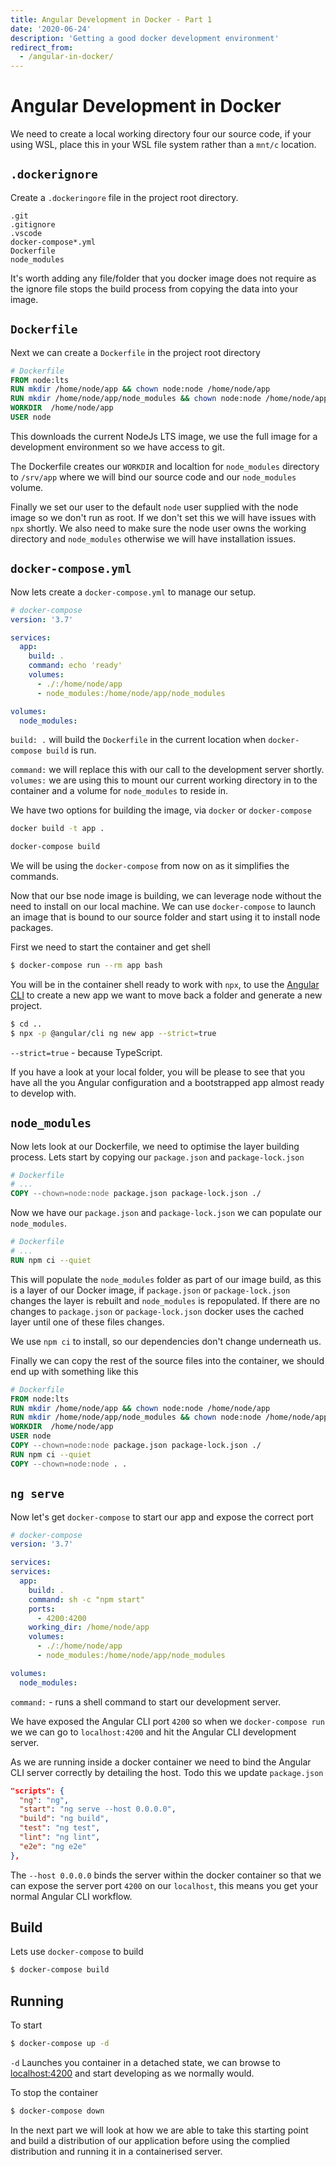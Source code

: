 ```yaml
---
title: Angular Development in Docker - Part 1
date: '2020-06-24'
description: 'Getting a good docker development environment'
redirect_from:
  - /angular-in-docker/
---
```


# Angular Development in Docker

We need to create a local working directory four our source code, if your using
WSL, place this in your WSL file system rather than a `mnt/c` location.

## `.dockerignore`

Create a `.dockeringore` file in the project root directory.

```
.git
.gitignore
.vscode
docker-compose*.yml
Dockerfile
node_modules
```

It's worth adding any file/folder that you docker image does not require as the
ignore file stops the build process from copying the data into your image.

## `Dockerfile`

Next we can create a `Dockerfile` in the project root directory

```Dockerfile
# Dockerfile
FROM node:lts
RUN mkdir /home/node/app && chown node:node /home/node/app
RUN mkdir /home/node/app/node_modules && chown node:node /home/node/app/node_modules
WORKDIR  /home/node/app
USER node
```

This downloads the current NodeJs LTS image, we use the full image for a
development environment so we have access to git.

The Dockerfile creates our `WORKDIR` and localtion for `node_modules`
directory to `/srv/app` where we will bind our source code and our `node_modules`
volume.

Finally we set our user to the default `node` user supplied with the node image
so we don't run as root. If we don't set this we will have issues
with `npx` shortly. We also need to make sure the node user owns the working
directory and `node_modules` otherwise we will have installation issues.

## `docker-compose.yml`

Now lets create a `docker-compose.yml` to manage our setup.

```yml
# docker-compose
version: '3.7'

services:
  app:
    build: .
    command: echo 'ready'
    volumes:
      - ./:/home/node/app
      - node_modules:/home/node/app/node_modules

volumes:
  node_modules:
```

`build: .` will build the `Dockerfile` in the current location when
`docker-compose build` is run.

`command:` we will replace this with our call to the development server shortly.
`volumes:` we are using this to mount our current working directory in to the
container and a volume for `node_modules` to reside in.

We have two options for building the image, via `docker` or `docker-compose`

```sh
docker build -t app .

docker-compose build
```

We will be using the `docker-compose` from now on as it simplifies the commands.

Now that our bse node image is building, we can leverage node without the need
to install on our local machine. We can use `docker-compose` to launch an image
that is bound to our source folder and start using it to install node packages.

First we need to start the container and get shell

```sh
$ docker-compose run --rm app bash
```

You will be in the container shell ready to work with `npx`, to use the
[Angular CLI](https://cli.angular.io/) to create a new app we want to move back
a folder and generate a new project.

```sh
$ cd ..
$ npx -p @angular/cli ng new app --strict=true
```

`--strict=true` - because TypeScript.

If you have a look at your local folder, you will be please to see that you have
all the you Angular configuration and a bootstrapped app almost ready to develop
with.

## `node_modules`

Now lets look at our Dockerfile, we need to optimise the layer building process.
Lets start by copying our `package.json` and `package-lock.json`

```Dockerfile
# Dockerfile
# ...
COPY --chown=node:node package.json package-lock.json ./
```

Now we have our `package.json` and `package-lock.json` we can populate our
`node_modules`.

```Dockerfile
# Dockerfile
# ...
RUN npm ci --quiet
```

This will populate the `node_modules` folder as part of our image build, as this
is a layer of our Docker image, if `package.json` or `package-lock.json` changes
the layer is rebuilt and `node_modules` is repopulated. If there are no changes
to `package.json` or `package-lock.json` docker uses the cached layer until one
of these files changes.

We use `npm ci` to install, so our dependencies don't change underneath us.

Finally we can copy the rest of the source files into the container, we should
end up with something like this

```Dockerfile
# Dockerfile
FROM node:lts
RUN mkdir /home/node/app && chown node:node /home/node/app
RUN mkdir /home/node/app/node_modules && chown node:node /home/node/app/node_modules
WORKDIR  /home/node/app
USER node
COPY --chown=node:node package.json package-lock.json ./
RUN npm ci --quiet
COPY --chown=node:node . .
```

## `ng serve`

Now let's get `docker-compose` to start our app and expose the correct port

```yml
# docker-compose
version: '3.7'

services:
services:
  app:
    build: .
    command: sh -c "npm start"
    ports:
      - 4200:4200
    working_dir: /home/node/app
    volumes:
      - ./:/home/node/app
      - node_modules:/home/node/app/node_modules

volumes:
  node_modules:
```

`command:` - runs a shell command to start our development server.

We have exposed the Angular CLI port `4200` so when we `docker-compose run` we
we can go to `localhost:4200` and hit the Angular CLI development server.

As we are running inside a docker container we need to bind the Angular CLI
server correctly by detailing the host. Todo this we update `package.json`

```json
"scripts": {
  "ng": "ng",
  "start": "ng serve --host 0.0.0.0",
  "build": "ng build",
  "test": "ng test",
  "lint": "ng lint",
  "e2e": "ng e2e"
},
```

The `--host 0.0.0.0` binds the server within the docker container so that we
can expose the server port `4200` on our `localhost`, this means you get your
normal Angular CLI workflow.

## Build

Lets use `docker-compose` to build

```sh
$ docker-compose build
```

## Running

To start

```sh
$ docker-compose up -d
```

`-d` Launches you container in a detached state, we can browse to
[localhost:4200](localhost:4200) and start developing as we normally would.

To stop the container

```sh
$ docker-compose down
```

In the next part we will look at how we are able to take this starting point and
build a distribution of our application before using the complied distribution
and running it in a containerised server.
